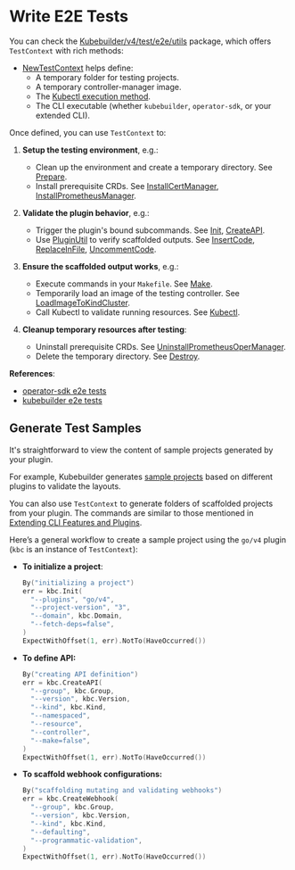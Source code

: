 # Write E2E Tests

You can check the [Kubebuilder/v4/test/e2e/utils][utils-kb] package, which offers `TestContext` with rich methods:

- [NewTestContext][new-context] helps define:
    - A temporary folder for testing projects.
    - A temporary controller-manager image.
    - The [Kubectl execution method][kubectl-ktc].
    - The CLI executable (whether `kubebuilder`, `operator-sdk`, or your extended CLI).

Once defined, you can use `TestContext` to:

1. **Setup the testing environment**, e.g.:
    - Clean up the environment and create a temporary directory. See [Prepare][prepare-method].
    - Install prerequisite CRDs. See [InstallCertManager][cert-manager-install], [InstallPrometheusManager][prometheus-manager-install].

2. **Validate the plugin behavior**, e.g.:
    - Trigger the plugin's bound subcommands. See [Init][init-subcommand], [CreateAPI][create-api-subcommand].
    - Use [PluginUtil][plugin-util] to verify scaffolded outputs. See [InsertCode][insert-code], [ReplaceInFile][replace-in-file], [UncommentCode][uncomment-code].

3. **Ensure the scaffolded output works**, e.g.:
    - Execute commands in your `Makefile`. See [Make][make-command].
    - Temporarily load an image of the testing controller. See [LoadImageToKindCluster][load-image-to-kind].
    - Call Kubectl to validate running resources. See [Kubectl][kubectl-ktc].

4. **Cleanup temporary resources after testing**:
    - Uninstall prerequisite CRDs. See [UninstallPrometheusOperManager][uninstall-prometheus-manager].
    - Delete the temporary directory. See [Destroy][destroy-method].

**References**:
- [operator-sdk e2e tests][sdk-e2e-tests]
- [kubebuilder e2e tests][kb-e2e-tests]


## Generate Test Samples

It's straightforward to view the content of sample projects generated
by your plugin.

For example, Kubebuilder generates [sample projects][kb-samples] based
on different plugins to validate the layouts.

You can also use `TestContext` to generate folders of scaffolded
projects from your plugin. The commands are similar to those
mentioned in [Extending CLI Features and Plugins][extending-cli].

Here’s a general workflow to create a sample project using the `go/v4` plugin (`kbc` is an instance of `TestContext`):

- **To initialize a project**:
  ```go
  By("initializing a project")
  err = kbc.Init(
  	"--plugins", "go/v4",
  	"--project-version", "3",
  	"--domain", kbc.Domain,
  	"--fetch-deps=false",
  )
  ExpectWithOffset(1, err).NotTo(HaveOccurred())
  ```

- **To define API:**
  ```go
  By("creating API definition")
  err = kbc.CreateAPI(
  	"--group", kbc.Group,
  	"--version", kbc.Version,
  	"--kind", kbc.Kind,
  	"--namespaced",
  	"--resource",
  	"--controller",
  	"--make=false",
  )
  ExpectWithOffset(1, err).NotTo(HaveOccurred())
  ```

- **To scaffold webhook configurations:**
  ```go
  By("scaffolding mutating and validating webhooks")
  err = kbc.CreateWebhook(
  	"--group", kbc.Group,
  	"--version", kbc.Version,
  	"--kind", kbc.Kind,
  	"--defaulting",
  	"--programmatic-validation",
  )
  ExpectWithOffset(1, err).NotTo(HaveOccurred())
  ```

[cert-manager-install]: https://pkg.go.dev/sigs.k8s.io/kubebuilder/v4/test/e2e/utils#TestContext.InstallCertManager
[create-api-subcommand]: https://pkg.go.dev/sigs.k8s.io/kubebuilder/v4/test/e2e/utils#TestContext.CreateAPI
[destroy-method]: https://pkg.go.dev/sigs.k8s.io/kubebuilder/v4/test/e2e/utils#TestContext.Destroy
[extending-cli]: ./extending_cli_features_and_plugins.md
[init-subcommand]: https://pkg.go.dev/sigs.k8s.io/kubebuilder/v4/test/e2e/utils#TestContext.Init
[insert-code]: https://pkg.go.dev/sigs.k8s.io/kubebuilder/v4/pkg/plugin/util#InsertCode
[kb-e2e-tests]: https://github.com/kubernetes-sigs/kubebuilder/tree/book-v4/test/e2e
[kb-samples]: https://github.com/kubernetes-sigs/kubebuilder/tree/book-v4/testdata
[kubectl-ktc]: https://pkg.go.dev/sigs.k8s.io/kubebuilder/v4/test/e2e/utils#Kubectl
[load-image-to-kind]: https://pkg.go.dev/sigs.k8s.io/kubebuilder/v4/test/e2e/utils#TestContext.LoadImageToKindCluster
[make-command]: https://pkg.go.dev/sigs.k8s.io/kubebuilder/v4/test/e2e/utils#TestContext.Make
[new-context]: https://pkg.go.dev/sigs.k8s.io/kubebuilder/v4/test/e2e/utils#NewTestContext
[plugin-util]: https://pkg.go.dev/sigs.k8s.io/kubebuilder/v4/pkg/plugin/util
[prepare-method]: https://pkg.go.dev/sigs.k8s.io/kubebuilder/v4/test/e2e/utils#TestContext.Prepare
[prometheus-manager-install]: https://pkg.go.dev/sigs.k8s.io/kubebuilder/v4/test/e2e/utils#TestContext.InstallPrometheusOperManager
[replace-in-file]: https://pkg.go.dev/sigs.k8s.io/kubebuilder/v4/pkg/plugin/util#ReplaceInFile
[sdk-e2e-tests]: https://github.com/operator-framework/operator-sdk/tree/master/test/e2e/go
[uncomment-code]: https://pkg.go.dev/sigs.k8s.io/kubebuilder/v4/pkg/plugin/util#UncommentCode
[uninstall-prometheus-manager]: https://pkg.go.dev/sigs.k8s.io/kubebuilder/v4/test/e2e/utils#TestContext.UninstallPrometheusOperManager
[utils-kb]: https://github.com/kubernetes-sigs/kubebuilder/tree/book-v4/test/e2e/utils
